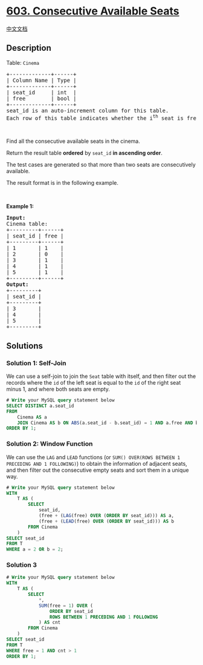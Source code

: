 # [603. Consecutive Available Seats](https://leetcode.com/problems/consecutive-available-seats)

[中文文档](/solution/0600-0699/0603.Consecutive%20Available%20Seats/README.md)

## Description

<p>Table: <code>Cinema</code></p>

<pre>
+-------------+------+
| Column Name | Type |
+-------------+------+
| seat_id     | int  |
| free        | bool |
+-------------+------+
seat_id is an auto-increment column for this table.
Each row of this table indicates whether the i<sup>th</sup> seat is free or not. 1 means free while 0 means occupied.
</pre>

<p>&nbsp;</p>

<p>Find all the consecutive available seats in the cinema.</p>

<p>Return the result table <strong>ordered</strong> by <code>seat_id</code> <strong>in ascending order</strong>.</p>

<p>The test cases are generated so that more than two seats are consecutively available.</p>

<p>The result format is in the following example.</p>

<p>&nbsp;</p>
<p><strong class="example">Example 1:</strong></p>

<pre>
<strong>Input:</strong> 
Cinema table:
+---------+------+
| seat_id | free |
+---------+------+
| 1       | 1    |
| 2       | 0    |
| 3       | 1    |
| 4       | 1    |
| 5       | 1    |
+---------+------+
<strong>Output:</strong> 
+---------+
| seat_id |
+---------+
| 3       |
| 4       |
| 5       |
+---------+
</pre>

## Solutions

### Solution 1: Self-Join

We can use a self-join to join the `Seat` table with itself, and then filter out the records where the `id` of the left seat is equal to the `id` of the right seat minus $1$, and where both seats are empty.

<!-- tabs:start -->

```sql
# Write your MySQL query statement below
SELECT DISTINCT a.seat_id
FROM
    Cinema AS a
    JOIN Cinema AS b ON ABS(a.seat_id - b.seat_id) = 1 AND a.free AND b.free
ORDER BY 1;
```

<!-- tabs:end -->

### Solution 2: Window Function

We can use the `LAG` and `LEAD` functions (or `SUM() OVER(ROWS BETWEEN 1 PRECEDING AND 1 FOLLOWING)`) to obtain the information of adjacent seats, and then filter out the consecutive empty seats and sort them in a unique way.

<!-- tabs:start -->

```sql
# Write your MySQL query statement below
WITH
    T AS (
        SELECT
            seat_id,
            (free + (LAG(free) OVER (ORDER BY seat_id))) AS a,
            (free + (LEAD(free) OVER (ORDER BY seat_id))) AS b
        FROM Cinema
    )
SELECT seat_id
FROM T
WHERE a = 2 OR b = 2;
```

<!-- tabs:end -->

### Solution 3

<!-- tabs:start -->

```sql
# Write your MySQL query statement below
WITH
    T AS (
        SELECT
            *,
            SUM(free = 1) OVER (
                ORDER BY seat_id
                ROWS BETWEEN 1 PRECEDING AND 1 FOLLOWING
            ) AS cnt
        FROM Cinema
    )
SELECT seat_id
FROM T
WHERE free = 1 AND cnt > 1
ORDER BY 1;
```

<!-- tabs:end -->

<!-- end -->
